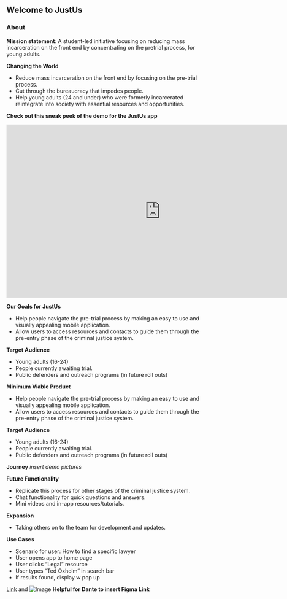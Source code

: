 ## Welcome to JustUs


### About

**Mission statement**: A student-led initiative focusing on reducing mass incarceration on the front end by concentrating on the pretrial process, for young adults. 

**Changing the World**
- Reduce mass incarceration on the front end by focusing on the pre-trial process.
- Cut through the bureaucracy that impedes people.
- Help young adults (24 and under) who were formerly incarcerated reintegrate into society with essential resources and opportunities.


**Check out this sneak peek of the demo for the JustUs app**

<iframe style="border: 1px solid rgba(0, 0, 0, 0.1);" width="800" height="450" src="https://www.figma.com/embed?embed_host=share&url=https%3A%2F%2Fwww.figma.com%2Fproto%2FgAGvdeiZb9oPh0HncvYm7r%2FJustUs-Demo%3Fscaling%3Dscale-down%26page-id%3D0%253A1%26node-id%3D2%253A2" allowfullscreen></iframe>
  
**Our Goals for JustUs**
- Help people navigate the pre-trial process by making an easy to use and visually appealing mobile application.
- Allow users to access resources and contacts to guide them through the pre-entry phase of the criminal justice system.

**Target Audience**
- Young adults (16-24)
- People currently awaiting trial.
- Public defenders and outreach programs (in future roll outs)

**Minimum Viable Product**
- Help people navigate the pre-trial process by making an easy to use and visually appealing mobile application.
- Allow users to access resources and contacts to guide them through the pre-entry phase of the criminal justice system.

**Target Audience**
- Young adults (16-24)
- People currently awaiting trial.
- Public defenders and outreach programs (in future roll outs)

**Journey** 
*insert demo pictures*

**Future Functionality**
- Replicate this process for other stages of the criminal justice system.
- Chat functionality for quick questions and answers.
- Mini videos and in-app resources/tutorials. 

**Expansion**
- Taking others on to the team for development and updates.

**Use Cases**
- Scenario for user: How to find a specific lawyer
- User opens app to home page
- User clicks “Legal” resource
- User types “Ted Oxholm” in search bar
- If results found, display w pop up 




[Link](url) and ![Image](src) **Helpful for Dante to insert Figma Link**
```

